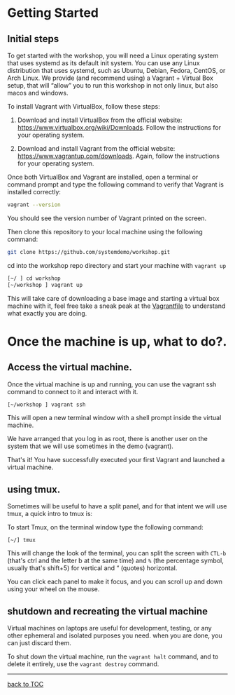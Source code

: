 # Getting Started

## Initial steps

To get started with the workshop, you will need a Linux operating system that uses systemd as its default init system. You can use any Linux distribution that uses systemd, such as Ubuntu, Debian, Fedora, CentOS, or Arch Linux. We provide (and recommend using) a Vagrant + Virtual Box setup, that will “allow” you to run this workshop in not only linux, but also macos and windows.


To install Vagrant with VirtualBox, follow these steps:

1. Download and install VirtualBox from the official website: https://www.virtualbox.org/wiki/Downloads. Follow the instructions for your operating system.

2. Download and install Vagrant from the official website: https://www.vagrantup.com/downloads. Again, follow the instructions for your operating system.

Once both VirtualBox and Vagrant are installed, open a terminal or command prompt and type the following command to verify that Vagrant is installed correctly:


```bash
vagrant --version
```

You should see the version number of Vagrant printed on the screen.


Then clone this repository to your local machine using the following command:

```bash
git clone https://github.com/systemdemo/workshop.git
```

cd into the workshop repo directory and start your machine with `vagrant up` 

```bash
[~/ ] cd workshop
[~/workshop ] vagrant up
```

This will take care of downloading a base image and starting a virtual box machine with it, feel free take a sneak peak at the [Vagrantfile](https://github.com/systemdemo/workshop/blob/main/Vagrantfile) to understand what exactly you are doing.

# Once the machine is up, what to do?.

## Access the virtual machine.

Once the virtual machine is up and running, you can use the vagrant ssh command to connect to it and interact with it.

```bash
[~/workshop ] vagrant ssh
```

This will open a new terminal window with a shell prompt inside the virtual machine.

We have arranged that you log in as root, there is another user on the system that we will use sometimes in the demo (vagrant).


That's it! You have successfully executed your first Vagrant and launched a virtual machine. 

## using tmux.

Sometimes will be useful to have a split panel, and for that intent we will use tmux, a quick intro to tmux is:

To start Tmux, on the terminal window type the following command:

```
[~/] tmux
```

This will change the look of the terminal, you can split the screen with `CTL-b`  (that's ctrl and the letter b at the same time) and `%` (the percentage symbol, usually that's shift+5) for vertical and “ (quotes) horizontal.

You can click each panel to make it focus, and you can scroll up and down using your wheel on the mouse.

## shutdown and recreating the virtual machine

Virtual machines on laptops are useful for development, testing, or any other ephemeral and isolated purposes you need. when you are done, you can just discard them. 

To shut down the virtual machine, run the `vagrant halt` command, and to delete it entirely, use the `vagrant destroy` command.


---
[back to TOC](https://github.com/systemdemo/workshop/blob/main/workshop/README.md)